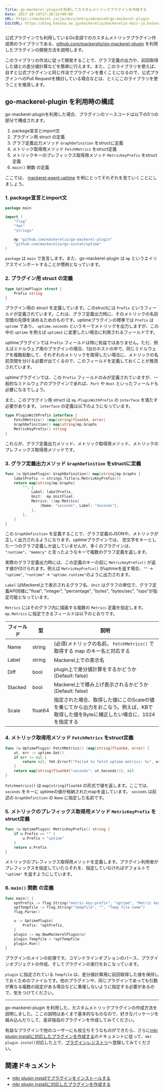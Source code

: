 ```yaml
---
Title: go-mackerel-pluginを利用してカスタムメトリックプラグインを作成する
Date: 2017-10-16T17:38:52+09:00
URL: https://mackerel.io/ja/docs/entry/advanced/go-mackerel-plugin
EditURL: https://blog.hatena.ne.jp/mackerelio/mackerelio-docs-ja.hatenablog.mackerel.io/atom/entry/8599973812308530764
---
```


公式プラグインでも利用しているGo言語でのカスタムメトリックプラグイン作成用のライブラリである、[github.com/mackerelio/go-mackerel-plugin](https://github.com/mackerelio/go-mackerel-plugin) を利用したプラグインの開発方法を説明します。

このライブラリの作法に従って開発することで、グラフ定義の出力や、前回取得した値との差分値計算などを簡単に行えます。また、このライブラリを使えば、自ずと公式プラグインと同じ作法でプラグインを書くことになるので、公式プラグインへのPull Requestを検討している場合などは、とくにこのライブラリを使うことを推奨します。

## go-mackerel-plugin を利用時の構成

go-mackerel-pluginを利用した場合、プラグインのソースコードは以下の5つの部分で構成されます。

1. package宣言とimport文
2. プラグイン用 struct の定義
3. グラフ定義出力メソッド `GraphDefinition` をstructに定義
4. メトリック取得用メソッド `FetchMetrics` をstruct定義
5. メトリックキーのプレフィックス取得用メソッド `MetricKeyPrefix` をstruct定義
6. `main()` 関数 の定義

ここでは、 [mackerel-agent-uptime](https://github.com/mackerelio/mackerel-agent-plugins/tree/master/mackerel-plugin-uptime) を例にとってそれぞれを見ていくことにしましょう。

### 1. package宣言とimport文

```go
package main

import (
    "flag"
    "fmt"
    "strings"

    mp "github.com/mackerelio/go-mackerel-plugin"
    "github.com/mackerelio/go-osstat/uptime"
)
```

`package` は `main` で宣言します。また、go-mackerel-plugin は `mp` というエイリアスでインポートすることが慣例となっています。

### 2. プラグイン用 struct の定義

```go
type UptimePlugin struct {
    Prefix string
}
```

プラグイン用の struct を定義しています。このstructには `Prefix` というフィールドが定義されています。これは、グラフ定義出力時に、そのメトリックの名前空間の先頭を決めるためのものです。uptimeプラグインの標準では `Prefix` は `uptime` であり、 `uptime.seconds` というキーでメトリックを出力しますが、この中の `uptime` を例えば `uptime2` に変更したい場合に利用されるフィールドです。

uptimeプラグインでは `Prefix` フィールドは特に有益ではありません。ただ、例えばミドルウェア用のプラグインの場合、1台のホストの中で、同じミドルウェアを複数起動して、それぞれのメトリックを取得したい場合に、メトリックの名前空間を分ける必要が出てくるので、このフィールドを定義しておくことが推奨されています。

uptimeプラグインでは、この `Prefix` フィールドのみが定義されていますが、一般的なミドルウェアのプラグインであれば、`Port` や `Host` といったフィールドも必要になるでしょう。

また、このプラグイン用 struct は `mp.PluginWithPrefix` の `interface` を満たす必要があります。 `interface` の定義は以下のようになっています。

```go
type PluginWithPrefix interface {
    FetchMetrics() (map[string]float64, error)
    GraphDefinition() map[string]mp.Graphs
    MetricKeyPrefix() string
}
```

これらが、グラフ定義出力メソッド、メトリック取得用メソッド、メトリックのプレフィックス取得用メソッドです。

### 3. グラフ定義出力メソッド `GraphDefinition` をstructに定義
```go
func (u UptimePlugin) GraphDefinition() map[string]mp.Graphs {
    labelPrefix := strings.Title(u.MetricKeyPrefix())
    return map[string]mp.Graphs{
        "": {
            Label: labelPrefix,
            Unit:  mp.UnitFloat,
            Metrics: []mp.Metrics{
                {Name: "seconds", Label: "Seconds"},
            },
        },
    }
}
```

この `GraphDefinition` を定義することで、グラフ定義のJSONや、メトリックが正しく出力されるようになります。uptimeプラグインでは、 空文字をキーとした一つのグラフ定義しか返していませんが、多くのプラグインは、 `"runtime"`、`"memory"` と言ったようなキーで複数のグラフ定義を返します。

実際のグラフ定義出力時には、この定義のキーの前に `MetricKeyPrefix()` が返す値が付けられます。例えば `MetricKeyPrefix()` がuptimeを返す場合、`""` -> `"uptime"`, `"runtime"` -> `"uptime.runtime"`のように出力されます。

`Label` はMackerel上で表示されるグラフ名、`Unit` はグラフの単位で、グラフ定義API同様に"float", "integer", "percentage", "bytes", "bytes/sec", "iops"が指定可能となっています。

`Metrics` にはそのグラフ内に描画する複数の `Metrics` 定義を指定します。 `mp.Metrics` に指定できるフィールドは以下のとおりです。

| フィールド | 型      | 説明  |
| ---------- | ------  | ----- |
| Name       | string  | (必須)メトリックの名前。 `FetchMetrics()` で取得する map のキー名と対応する |
| Label      | string  | Mackerel上での表示名                                                      |
| Diff       | bool    | plugin上で差分値計算をするかどうか (Default: false)                              |
| Stacked    | bool    | Mackerel上で積み上げ表示されるかどうか (Default: false)                          |
| Scale      | float64 | 指定された場合、取得した値にこのScaleの値を乗じてから出力をおこなう。例えば、KBで取得した値をByteに補正したい場合に、1024を指定する |

### 4. メトリック取得用メソッド `FetchMetrics` をstruct定義

```go
func (u UptimePlugin) FetchMetrics() (map[string]float64, error) {
    ut, err := uptime.Get()
    if err != nil {
        return nil, fmt.Errorf("Failed to fetch uptime metrics: %s", err)
    }
    return map[string]float64{"seconds": ut.Seconds()}, nil
}
```

`Fetchmetrics()` は `map[string]float64` の形式で値を返します。ここでは、 `seconds` をキーに uptimeの値が格納されたmapを返しています。 `seconds` は前述の `GraphDefinition` の `Name` に指定した名前です。

### 5. メトリックのプレフィックス取得用メソッド `MetricKeyPrefix` をstruct定義

```go
func (u UptimePlugin) MetricKeyPrefix() string {
    if u.Prefix == "" {
        u.Prefix = "uptime"
    }
    return u.Prefix
}
```

メトリックのプレフィックス取得用メソッドを定義します。プラグイン利用者がプレフィックスを指定していたらそれを、指定していなければデフォルトで `"uptime"` を返すようにしています。

### 6. `main()` 関数 の定義

```go
func main() {
    optPrefix := flag.String("metric-key-prefix", "uptime", "Metric key prefix")
    optTempfile := flag.String("tempfile", "", "Temp file name")
    flag.Parse()

    u := UptimePlugin{
        Prefix: *optPrefix,
    }
    plugin := mp.NewMackerelPlugin(u)
    plugin.Tempfile = *optTempfile
    plugin.Run()
}
```

プラグインのメインの処理です。コマンドラインオプションのパース、プラグインオブジェクトの作成、そしてプラグインの実行をおこなっています。

`plugin` に指定されている `Tempfile` は、差分値計算用に前回取得した値を保持しておくためのファイルです。他のプラグインや、同じプラグインであっても引数が異なる複数の設定がある場合などに重複しないように指定する必要があるので、気をつけてください。

---

go-mackerel-plugin を利用した、カスタムメトリックプラグインの作成方法を説明しました。ここの説明はあくまで基本的なものなので、好きなパッケージを組み込んだりして、是非独自のプラグインを作成してみてください。

有益なプラグインで他のユーザーにも役立ちそうなものができたら、さらに[mkr plugin installに対応したプラグインを作成する](https://mackerel.io/ja/docs/entry/advanced/make-plugin-corresponding-to-installer)のドキュメントに従って、`mkr plugin install`対応した上で、[プラグインレジストリ](https://github.com/mackerelio/plugin-registry)へ登録してみてください。

## 関連ドキュメント
- [mkr plugin installでプラグインをインストールする](https://mackerel.io/ja/docs/entry/advanced/install-plugin-by-mkr)
- [mkr plugin installに対応したプラグインを作成する](https://mackerel.io/ja/docs/entry/advanced/make-plugin-corresponding-to-installer)
